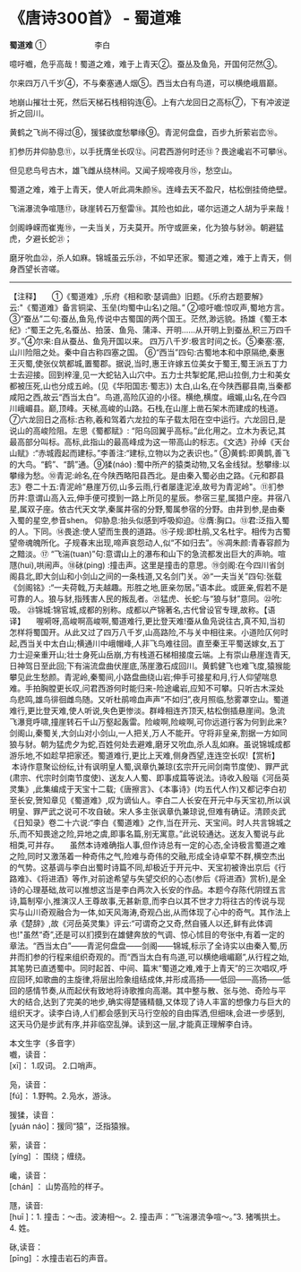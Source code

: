 # 《唐诗300首》 - 蜀道难

**蜀道难** ①                      李白

噫吁嚱，危乎高哉！蜀道之难，难于上青天②。蚕丛及鱼凫，开国何茫然③。

尔来四万八千岁④，不与秦塞通人烟⑤。西当太白有鸟道，可以横绝峨眉巅。

地崩山摧壮士死，然后天梯石栈相钩连⑥。上有六龙回日之高标⑦，下有冲波逆折之回川。

黄鹤之飞尚不得过⑧，猨猱欲度愁攀缘⑨。青泥何盘盘，百步九折萦岩峦⑩。

扪参历井仰胁息⑪，以手抚膺坐长叹⑫。问君西游何时还⑬？畏途巉岩不可攀⑭。

但见悲鸟号古木，雄飞雌从绕林间。又闻子规啼夜月⑮，愁空山。

蜀道之难，难于上青天，使人听此凋朱颜⑯。连峰去天不盈尺，枯松倒挂倚绝壁。

飞湍瀑流争喧豗⑰，砯崖转石万壑雷⑱。其险也如此，嗟尔远道之人胡为乎来哉！

剑阁峥嵘而崔嵬⑲，一夫当关，万夫莫开。所守或匪亲，化为狼与豺⑳。朝避猛虎，夕避长蛇㉑；

磨牙吮血㉒，杀人如麻。锦城虽云乐㉓，不如早还家。蜀道之难，难于上青天，侧身西望长咨嗟。

---

【注释】     ①《蜀道难》,乐府《相和歌·瑟调曲》旧题。《乐府古题要解》云:"《蜀道难》备言铜梁、玉垒(均蜀中山名)之阻。” ②噫吁嚱:惊叹声,蜀地方言。 ③“蚕丛”二句:蚕丛,鱼凫,传说中古蜀国的两个国王。茫然,渺远貌。扬雄《蜀王本纪》:“蜀王之先,名蚕丛、拍菠、鱼凫、蒲泽、开明……从开明上到蚕丛,积三万四千岁。”④尔来:自从蚕丛、鱼凫开国以来。 四万八千岁:极言时间之长。⑤秦塞:塞,山川险阻之处。秦中自古称四塞之国。 ⑥“西当”四句:古蜀地本和中原隔绝,秦惠王灭蜀,使张仪筑都城,置蜀郡。据说,当时,惠王许嫁五位美女于蜀王,蜀王派五丁力士去迎接。回到梓潼,见一大蛇钻入山穴中。五力士共掣蛇尾,把山拉倒,力士和美女都被压死,山也分成五岭。(见《华阳国志·蜀志》) 太白,山名,在今陕西郿县南,当秦都咸阳之西,故云“西当太白”。鸟道,高险仄迫的小径。横绝,横度。峨媚,山名,在今四川峨嵋县。巅,顶峰。天梯,高峻的山路。石栈,在山崖上凿石架木而建成的栈道。 ⑦六龙回日之高标:古称,羲和驾着六龙拉的车子载太阳在空中运行。六龙回日,是说山的高峻险阻。左思《蜀都赋》: “阳乌回翼乎高标。”此化用之。立木为表记,其最高部分叫标。高标,此指山的最高峰成为这一带高山的标志。《文选》孙绰《天台山赋》:“赤城霞起而建标。”李善注:“建标,立物以为之表识也。” ⑧黄鹤:即黄鹊,善飞的大鸟。“鹤”、“鹊”通。⑨猱(náo) :蜀中所产的猿类动物,又名金线狱。愁攀缘:以攀缘为愁。⑩青泥:岭名,在今陕西略阳县西北。是由秦入蜀必由之路。《元和郡县志》卷二十五:青泥岭“悬崖万仞,山多云雨,行者屡逢泥淖,故号为青泥岭"。⑪扪参历井:意谓山高入云,伸手便可摸到一路上所见的星辰。参宿三星,属猎户座。井宿八星,属双子座。依古代天文学,秦属井宿的分野,蜀属参宿的分野。由井到参,是由秦入蜀的星空,参音shen。 仰胁息:抬头似感到呼吸抑迫。⑫膺:胸口。⑬君:泛指入蜀的人。下同。⑭畏途:使人望而生畏的道路。⑮子规:即杜鹃,又名杜宇。相传为古蜀望帝魂魄所化。子规春末出现,啼声哀怨动人,似“不如归去”。⑯凋朱颜:青春容颜为之黯淡。⑰ “飞湍(tuan)”句:意谓山上的瀑布和山下的急流都发出巨大的声晌。喧豗(hui),哄闹声。⑱砅(ping) :撞击声。这里是撞击的意思。⑲剑阁:在今四川省剑阁县北,即大剑山和小剑山之间的一条栈道,又名剑门关。⑳“一夫当关”四句:张载《剑阁铭》:“一夫荷戟,万夫越趣。形胜之地,匪亲勿居。”语本此。或匪亲,假若不是可靠的人。狼与豺,指残害人民的叛乱者。㉑猛虎、长蛇:与“狼与豺”意同。㉒吮:吸。 ㉓锦城:锦官城,成都的别称。成都以产锦著名,古代曾设官专理,故称。【语译】     喔嗬呀,高峻啊高峻啊,蜀道难行,更比登天难!蚕从鱼凫说往古,真不知,当初怎样将蜀国开。从此又过了四万八千岁,山高路险,不与关中相往来。小道险仄何时起,西当关中太白山;横通川中峨帽峰,人非飞鸟难往回。直至秦王平蜀送嫁女,五丁力士迎亲重开山;壮士身死山岳崩,方有栈道石梯相接度云端。上有崇山悬崖连青天,日神驾日至此回;下有湍流盘曲伏崖底,荡崖激石成回川。黄鹤健飞也难飞度,猿猴能攀见此生愁颜。青泥岭,秦蜀间,小路盘曲绕山岩;伸手可接星和月,行人仰望喘息难。手拍胸膛更长叹,问君西游何时能归来-险途巉岩,应知不可攀。只听古木深处鸟悲鸣,雄鸟徘徊雌鸟随。又听杜鹃啼血声声“不如归”,夜月照临,愁雾罩空山。蜀道难行,更比登天难,使人听说,失色更惨淡。群峰相连齐顶天,枯松倒插悬崖间。急流飞瀑竞呼啸,撞崖转石千山万壑起轰雷。险峻啊,险峻啊,可你远道行客为何到此来?剑阁山,秦蜀关,大剑山对小剑山,一人把关,万人不能开。守将非皇亲,割据一方如同狼与豺。朝为猛虎夕为蛇,百姓何处去避难,磨牙又吮血,杀人乱如麻。虽说锦城成都游乐地,不如趁早把家还。蜀道难行,更比上天难,侧身西望,连连空长叹!【赏析】     本诗作意聚讼纷纭,计有讽明皇人蜀,讽章仇兼琼(玄宗开元间剑南节度使)、罪严武(肃宗、代宗时剑南节度使)、送友人人蜀、即事成篇等说法。诗收入殷瑙《河岳英灵集》,此集编成于天宝十二载;《唐擦言》、《本事诗》(均五代人作)又都记李白初至长安,贺知章见《蜀道难》,叹为谪仙人。李白二人长安在开元中与天宝初,所以讽明皇、罪严武之说可不攻自破。宋人多主张讽章仇兼琼说,但难有确证。清顾炎武《日知录》卷二十六说:“李白《蜀道难》之作,当在开元、天宝间。时人共言锦城之乐,而不知畏途之险,异地之虞,即事名篇,别无寓意。”此说较通达。送友入蜀说与此相类,可并存。     虽然本诗难确指人事,但作诗总有一定的心态,全诗极言蜀道之难之险,同时又激荡着一种奇伟之气,险难与奇伟的交融,形成全诗卓荤不群,横空杰出的气势。这基调与李白出蜀时诗篇不同,却极近于开元中、天宝初被谗出京后《行路难》、《将进酒》等作,对前途希望与失望交织的心态(参后《将进酒》赏析),是全诗的心理基础,故可以推想这当是李白两次入长安的作品。本题今存陈代阴铿五言诗,篇制窄小,推演汉人王尊故事,无甚新意,而李白以其不世才力将往古的传说与现实与山川奇观融合为一体,如天风海涛,奇观凸出,从而体现了心中的奇气。其作法上承《楚辞》,故《河岳英灵集》评云:“可谓奇之又奇,然自骚人以还,鲜有此体调也!"虽然“奇”,还是可以扪摸到在雄健奔放的气调、惊心怵目的夸张中,有着一定的章法。“西当太白”——青泥何盘盘——剑阁——锦城,标示了全诗实以由秦入蜀,历井而扪参的行程来组织奇观的。而“西当太白有鸟道,可以横绝峨嵋巅”,从行程之始,其笔势已直透蜀中。同时起首、中间、篇末“蜀道之难,难于上青天”的三次唱叹,呼应回环,如歌曲的主旋律,将层出险象组结成体,并形成高扬——低回——高扬——低回的感情节奏,从而起伏有致地将诗歌推向高潮。其中整与散、张与弛、奇险与平大的结合,达到了完美的地步,确实得楚骚精髓,又体现了诗人丰富的想像力与巨大的组织天才。读李白诗,人们都会感到天马行空般的自由挥洒,但细味,会进一步感到,这天马仍是步武有序,并非临空乱弹。读到这一层,才能真正理解李白诗。

本文生字（多音字）  
嚱，读音：  
[xī]： 1.叹词。 2.口哨声。

凫，读音：  
[fú]： 1.野鸭。2.凫水，游泳。

猨猱，读音：  
[yuán náo]：猨同“猿”，泛指猿猴。

萦，读音：  
[yíng] ： 围绕；缠绕。

巉，读音：  
[chán] ： 山势高险的样子。

豗，读音:  
[huī ]：1. 撞击：～击。波涛相～。2. 撞击声：“飞湍瀑流争喧～。”3. 猪嘴拱土。4. 姓。

砯,读音：  
[pīng] ：水撞击岩石的声音。

